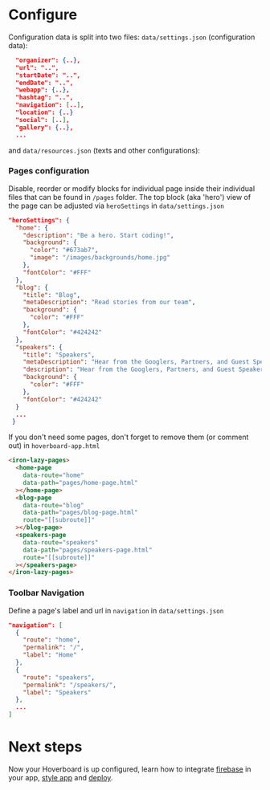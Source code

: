 # Configure

Configuration data is split into two files:
`data/settings.json` (configuration data):
```json
  "organizer": {..},
  "url": "..",
  "startDate": "..",
  "endDate": "..",
  "webapp": {..},
  "hashtag": "..",
  "navigation": [..],
  "location": {..}
  "social": [..],
  "gallery": {..},
  ...
```
and `data/resources.json` (texts and other configurations):

### Pages configuration
Disable, reorder or modify blocks for individual page inside their individual files that can be found in `/pages` folder.
The top block (aka 'hero') view of the page can be adjusted via `heroSettings` in `data/settings.json`

```json
"heroSettings": {
  "home": {
    "description": "Be a hero. Start coding!",
    "background": {
      "color": "#673ab7",
      "image": "/images/backgrounds/home.jpg"
    },
    "fontColor": "#FFF"
  },
  "blog": {
    "title": "Blog",
    "metaDescription": "Read stories from our team",
    "background": {
      "color": "#FFF"
    },
    "fontColor": "#424242"
  },
  "speakers": {
    "title": "Speakers",
    "metaDescription": "Hear from the Googlers, Partners, and Guest Speakers who are building the future of cloud. Check back often as we add more speakers, including our customers and partners.",
    "description": "Hear from the Googlers, Partners, and Guest Speakers who are building the future of cloud. Check back often as we add more speakers, including our customers and partners.",
    "background": {
      "color": "#FFF"
    },
    "fontColor": "#424242"
  }
  ...
 }
```

If you don't need some pages, don't forget to remove them (or comment out)
in `hoverboard-app.html`

```html
<iron-lazy-pages>
  <home-page
    data-route="home"
    data-path="pages/home-page.html"
  ></home-page>
  <blog-page
    data-route="blog"
    data-path="pages/blog-page.html"
    route="[[subroute]]"
  ></blog-page>
  <speakers-page
    data-route="speakers"
    data-path="pages/speakers-page.html"
    route="[[subroute]]"
  ></speakers-page>
</iron-lazy-pages>
```

### Toolbar Navigation
Define a page's label and url in `navigation` in `data/settings.json`
```json
"navigation": [
  {
    "route": "home",
    "permalink": "/",
    "label": "Home"
  },
  {
    "route": "speakers",
    "permalink": "/speakers/",
    "label": "Speakers"
  },  
  ...
]
```

# Next steps

Now your Hoverboard is up configured, learn how to integrate [firebase][firebase] in your app, [style app][style app] and [deploy][deploy].

[style app]: styling.md
[deploy]: deploy.md
[firebase]: firebase.md
